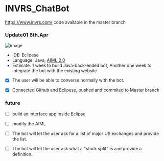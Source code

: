 # INVRS_ChatBot
https://www.invrs.com/
code available in the master branch

### Update01            6th.Apr
![image](https://user-images.githubusercontent.com/55643200/113796250-cd0d2000-971c-11eb-9688-a10f91911d04.png)

- IDE: Eclipese
- Language: Java,  [AIML 2.0](https://howtodoinjava.com/ai/java-aiml-chatbot-example/)
- Estimate: 1 week to build Java-back-ended bot, Another one week to integrate the bot with the existing website
- [X] The user will be able to converse normally with the bot.
- [X] Connected Github and Eclipese, pushed and commited to Master branch 

         



### future
- [ ] build an interface app inside Eclipse
- [ ] modify the AIML
- [ ] The bot will let the user ask for a list of major US exchanges and provide the list.
- [ ] The bot will let the user ask what a "stock split" is and provide a definition.



